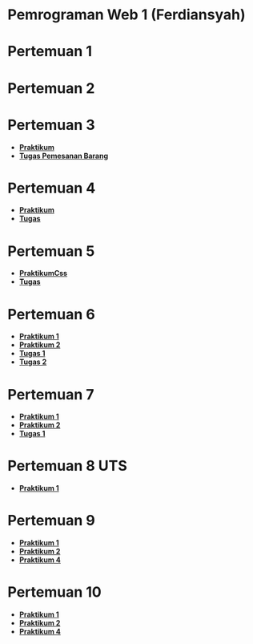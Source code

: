 # Pemrograman Web 1 (Ferdiansyah)

# Pertemuan 1

# Pertemuan 2

# Pertemuan 3

- **[Praktikum](https://terpadu-nurul-fikri.github.io/pemweb_1/pertemuan3/Praktikum/index.html)**
- **[Tugas Pemesanan Barang](https://terpadu-nurul-fikri.github.io/pemweb_1/pertemuan3/tugas_pemesanan_barang/index.html)**

# Pertemuan 4

- **[Praktikum](https://terpadu-nurul-fikri.github.io/pemweb_1/pertemuan4/Praktikum/home.html)**
- **[Tugas](https://terpadu-nurul-fikri.github.io/pemweb_1/pertemuan4/tugas/index.html)**

# Pertemuan 5

- **[PraktikumCss](https://terpadu-nurul-fikri.github.io/pemweb_1/pertemuan5/Praktikum_css/index.html)**
- **[Tugas](https://terpadu-nurul-fikri.github.io/pemweb_1/pertemuan5/tugas/index.html)**

# Pertemuan 6

- **[Praktikum 1](https://terpadu-nurul-fikri.github.io/pemweb_1/pertemuan6/praktikum/cssbox1.html)**
- **[Praktikum 2](https://terpadu-nurul-fikri.github.io/pemweb_1/pertemuan6/praktikum/cssbox2.html)**
- **[Tugas 1](https://terpadu-nurul-fikri.github.io/pemweb_1/pertemuan6/tugas_1/tugas.html)**
- **[Tugas 2](https://terpadu-nurul-fikri.github.io/pemweb_1/pertemuan6/tugas_2/tugas.html)**

# Pertemuan 7

- **[Praktikum 1](https://terpadu-nurul-fikri.github.io/pemweb_1/pertemuan7/praktikum/index.html)**
- **[Praktikum 2](https://terpadu-nurul-fikri.github.io/pemweb_1/pertemuan7/praktikum2/index.html)**
- **[Tugas 1](https://terpadu-nurul-fikri.github.io/pemweb_1/pertemuan7/tugas/index.html)**

# Pertemuan 8 UTS

- **[Praktikum 1](https://terpadu-nurul-fikri.github.io/pemweb_1/pertemuan7/praktikum/index.html)**

# Pertemuan 9

- **[Praktikum 1](https://terpadu-nurul-fikri.github.io/pemweb_1/pertemuan9/index.html)**
- **[Praktikum 2](https://terpadu-nurul-fikri.github.io/pemweb_1/pertemuan9/index2.html)**
- **[Praktikum 4](https://terpadu-nurul-fikri.github.io/pemweb_1/pertemuan9/index4.html)**

# Pertemuan 10

- **[Praktikum 1](https://terpadu-nurul-fikri.github.io/pemweb_1/pertemuan10/index.html)**
- **[Praktikum 2](https://terpadu-nurul-fikri.github.io/pemweb_1/pertemuan10/login-js.html)**
- **[Praktikum 4](https://terpadu-nurul-fikri.github.io/pemweb_1/pertemuan10/chat-js.html)**
